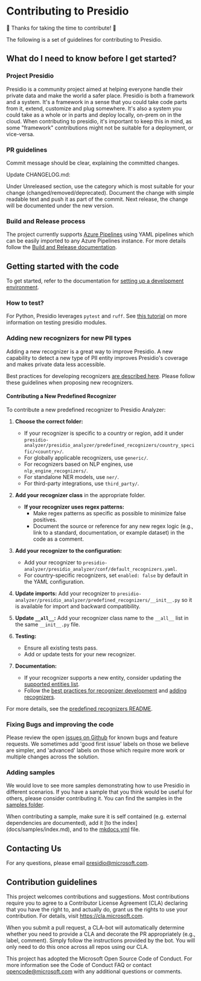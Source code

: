 # Contributing to Presidio

:tada: Thanks for taking the time to contribute! :tada:

The following is a set of guidelines for contributing to Presidio.

## What do I need to know before I get started?

### Project Presidio

Presidio is a community project aimed at helping everyone handle their private data and make the world a safer place.
Presidio is both a framework and a system. It's a framework in a sense that you could take code parts from it, extend, customize and plug somewhere. It's also a system you could take as a whole or in parts and deploy locally, on-prem on in the cloud.
When contributing to presidio, it's important to keep this in mind, as some "framework" contributions might not be suitable for a deployment, or vice-versa.

### PR guidelines

Commit message should be clear, explaining the committed changes.

Update CHANGELOG.md:

Under Unreleased section, use the category which is most suitable for your change (changed/removed/deprecated).
Document the change with simple readable text and push it as part of the commit.
Next release, the change will be documented under the new version.

### Build and Release process

The project currently supports [Azure Pipelines](https://azure.microsoft.com/en-us/services/devops/pipelines/) using YAML pipelines which can be easily imported to any Azure Pipelines instance.
For more details follow the [Build and Release documentation](docs/build_release.md).

## Getting started with the code

To get started, refer to the documentation for [setting up a development environment](docs/development.md).

### How to test?

For Python, Presidio leverages `pytest` and `ruff`. See [this tutorial](docs/development.md#testing) on more information on testing presidio modules.

### Adding new recognizers for new PII types

Adding a new recognizer is a great way to improve Presidio. A new capability to detect a new type of PII entity improves Presidio's coverage and makes private data less accessible.

Best practices for developing recognizers [are described here](docs/analyzer/developing_recognizers.md). Please follow these guidelines when proposing new recognizers.

#### Contributing a New Predefined Recognizer

To contribute a new predefined recognizer to Presidio Analyzer:

1. **Choose the correct folder:**
   - If your recognizer is specific to a country or region, add it under `presidio-analyzer/presidio_analyzer/predefined_recognizers/country_specific/<country>/`.
   - For globally applicable recognizers, use `generic/`.
   - For recognizers based on NLP engines, use `nlp_engine_recognizers/`.
   - For standalone NER models, use `ner/`.
   - For third-party integrations, use `third_party/`.


2. **Add your recognizer class** in the appropriate folder.

   - **If your recognizer uses regex patterns:**
     - Make regex patterns as specific as possible to minimize false positives.
     - Document the source or reference for any new regex logic (e.g., link to a standard, documentation, or example dataset) in the code as a comment.

3. **Add your recognizer to the configuration:**
   - Add your recognizer to `presidio-analyzer/presidio_analyzer/conf/default_recognizers.yaml`.
   - For country-specific recognizers, set `enabled: false` by default in the YAML configuration.

3. **Update imports:** Add your recognizer to `presidio-analyzer/presidio_analyzer/predefined_recognizers/__init__.py` so it is available for import and backward compatibility.

4. **Update `__all__`:** Add your recognizer class name to the `__all__` list in the same `__init__.py` file.

5. **Testing:**
   - Ensure all existing tests pass.
   - Add or update tests for your new recognizer.

6. **Documentation:**
   - If your recognizer supports a new entity, consider updating the [supported entities list](docs/analyzer/supported_entities.md).
   - Follow the [best practices for recognizer development](docs/analyzer/developing_recognizers.md) and [adding recognizers](docs/analyzer/adding_recognizers.md).

For more details, see the [predefined recognizers README](presidio-analyzer/presidio_analyzer/predefined_recognizers/README.md).

### Fixing Bugs and improving the code

Please review the open [issues on Github](https://github.com/microsoft/presidio/issues) for known bugs and feature requests. We sometimes add 'good first issue' labels on those we believe are simpler, and 'advanced' labels on those which require more work or multiple changes across the solution.

### Adding samples

We would love to see more samples demonstrating how to use Presidio in different scenarios. If you have a sample that you think would be useful for others, please consider contributing it. You can find the samples in the [samples folder](docs/samples/).

When contributing a sample, make sure it is self contained (e.g. external dependencies are documented), add it [to the index] (docs/samples/index.md), and to the [mkdocs.yml](mkdocs.yml) file.

## Contacting Us

For any questions, please email <presidio@microsoft.com>.

## Contribution guidelines

This project welcomes contributions and suggestions. Most contributions require you to agree to a Contributor License Agreement (CLA) declaring that you have the right to, and actually do, grant us the rights to use your contribution. For details, visit <https://cla.microsoft.com>.

When you submit a pull request, a CLA-bot will automatically determine whether you need to provide a CLA and decorate the PR appropriately (e.g., label, comment). Simply follow the instructions provided by the bot. You will only need to do this once across all repos using our CLA.

This project has adopted the Microsoft Open Source Code of Conduct. For more information see the Code of Conduct FAQ or contact <opencode@microsoft.com> with any additional questions or comments.
